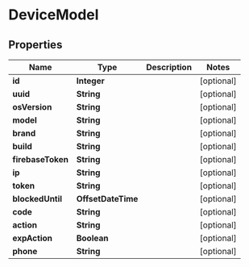 

# DeviceModel

## Properties

Name | Type | Description | Notes
------------ | ------------- | ------------- | -------------
**id** | **Integer** |  |  [optional]
**uuid** | **String** |  |  [optional]
**osVersion** | **String** |  |  [optional]
**model** | **String** |  |  [optional]
**brand** | **String** |  |  [optional]
**build** | **String** |  |  [optional]
**firebaseToken** | **String** |  |  [optional]
**ip** | **String** |  |  [optional]
**token** | **String** |  |  [optional]
**blockedUntil** | **OffsetDateTime** |  |  [optional]
**code** | **String** |  |  [optional]
**action** | **String** |  |  [optional]
**expAction** | **Boolean** |  |  [optional]
**phone** | **String** |  |  [optional]



